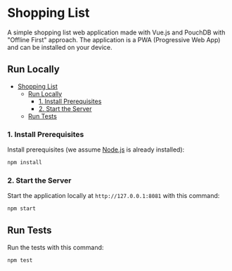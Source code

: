 # Shopping List
A simple shopping list web application made with Vue.js and PouchDB with "Offline First" approach. The application is a PWA (Progressive Web App) and can be installed on your device.

## Run Locally

- [Shopping List](#shopping-list)
  - [Run Locally](#run-locally)
    - [1. Install Prerequisites](#1-install-prerequisites)
    - [2. Start the Server](#2-start-the-server)
  - [Run Tests](#run-tests)

### 1. Install Prerequisites

Install prerequisites (we assume [Node.js](https://nodejs.org/) is already installed):

```bash
npm install 
```
### 2. Start the Server
Start the application locally at `http://127.0.0.1:8081` with this command:

```bash
npm start
```

## Run Tests

Run the tests with this command:

```bash
npm test
```